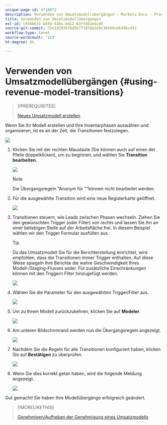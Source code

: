 ```yaml
---
unique-page-id: 4718672
description: Verwenden von Umsatzmodellübergängen - Marketo Docs - Produktdokumentation
title: Verwenden von Umsatzmodellübergängen
exl-id: c658b631-b849-438a-b412-63ffd41e4c85
source-git-commit: 72e1d29347bd5b77107da1e9c30169cb6490c432
workflow-type: tm+mt
source-wordcount: '213'
ht-degree: 0%

---
```


# Verwenden von Umsatzmodellübergängen {#using-revenue-model-transitions}

>[!PREREQUISITES]
>
>[Neues Umsatzmodell erstellen](/help/marketo/product-docs/reporting/revenue-cycle-analytics/revenue-cycle-models/create-a-new-revenue-model.md)

Wenn Sie Ihr Modell erstellen und Ihre Inventarphasen auswählen und organisieren, ist es an der Zeit, die Transitionen festzulegen.

![](assets/one-2.png)

1. Klicken Sie mit der rechten Maustaste (Sie können auch auf einen der Pfeile doppelklicken), um zu beginnen, und wählen Sie **Transition bearbeiten**.

   ![](assets/two-2.png)

   >[!NOTE]
   >
   >Die Übergangsregeln &quot;Anonym für &quot;&quot;können nicht bearbeitet werden.

1. Für die ausgewählte Transition wird eine neue Registerkarte geöffnet.

   ![](assets/three-1.png)

1. Transitionen steuern, wie Leads zwischen Phasen wechseln. Ziehen Sie den gewünschten Trigger (oder Filter) von rechts und lassen Sie ihn an einer beliebigen Stelle auf der Arbeitsfläche frei. In diesem Beispiel wählen wir den Trigger Formular ausfüllen aus.

   >[!TIP]
   >
   >Da das Umsatzmodell Sie für die Berichterstellung einrichtet, wird empfohlen, dass die Transitionen immer Trigger enthalten. Auf diese Weise spiegeln Ihre Berichte die wahre Geschwindigkeit Ihres Modell-/Staging-Flusses wider. Für zusätzliche Einschränkungen können mit den Triggern Filter hinzugefügt werden.

   ![](assets/four-2.png)

1. Wählen Sie die Parameter für den ausgewählten Trigger/Filter aus.

   ![](assets/five-2.png)

1. Um zu Ihrem Modell zurückzukehren, klicken Sie auf **Modeler**.

   ![](assets/six.png)

1. Am unteren Bildschirmrand werden nun die Übergangsregeln angezeigt.

   ![](assets/seven.png)

1. Nachdem Sie die Regeln für alle Transitionen konfiguriert haben, klicken Sie auf **Bestätigen** zu überprüfen.

   ![](assets/eight.png)

1. Wenn Sie dies korrekt getan haben, wird die folgende Meldung angezeigt.

   ![](assets/nine.png)

Gut gemacht! Sie haben Ihre Modellübergänge erfolgreich geändert.

>[!MORELIKETHIS]
>
>[Genehmigen/Aufheben der Genehmigung eines Umsatzmodells](/help/marketo/product-docs/reporting/revenue-cycle-analytics/revenue-cycle-models/approve-unapprove-a-revenue-model.md)
